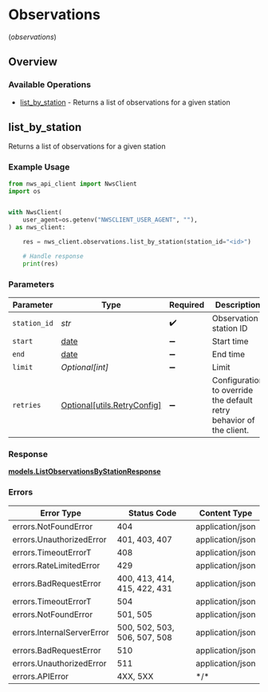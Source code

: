 # Observations
(*observations*)

## Overview

### Available Operations

* [list_by_station](#list_by_station) - Returns a list of observations for a given station

## list_by_station

Returns a list of observations for a given station

### Example Usage

```python
from nws_api_client import NwsClient
import os


with NwsClient(
    user_agent=os.getenv("NWSCLIENT_USER_AGENT", ""),
) as nws_client:

    res = nws_client.observations.list_by_station(station_id="<id>")

    # Handle response
    print(res)

```

### Parameters

| Parameter                                                            | Type                                                                 | Required                                                             | Description                                                          |
| -------------------------------------------------------------------- | -------------------------------------------------------------------- | -------------------------------------------------------------------- | -------------------------------------------------------------------- |
| `station_id`                                                         | *str*                                                                | :heavy_check_mark:                                                   | Observation station ID                                               |
| `start`                                                              | [date](https://docs.python.org/3/library/datetime.html#date-objects) | :heavy_minus_sign:                                                   | Start time                                                           |
| `end`                                                                | [date](https://docs.python.org/3/library/datetime.html#date-objects) | :heavy_minus_sign:                                                   | End time                                                             |
| `limit`                                                              | *Optional[int]*                                                      | :heavy_minus_sign:                                                   | Limit                                                                |
| `retries`                                                            | [Optional[utils.RetryConfig]](../../models/utils/retryconfig.md)     | :heavy_minus_sign:                                                   | Configuration to override the default retry behavior of the client.  |

### Response

**[models.ListObservationsByStationResponse](../../models/listobservationsbystationresponse.md)**

### Errors

| Error Type                   | Status Code                  | Content Type                 |
| ---------------------------- | ---------------------------- | ---------------------------- |
| errors.NotFoundError         | 404                          | application/json             |
| errors.UnauthorizedError     | 401, 403, 407                | application/json             |
| errors.TimeoutErrorT         | 408                          | application/json             |
| errors.RateLimitedError      | 429                          | application/json             |
| errors.BadRequestError       | 400, 413, 414, 415, 422, 431 | application/json             |
| errors.TimeoutErrorT         | 504                          | application/json             |
| errors.NotFoundError         | 501, 505                     | application/json             |
| errors.InternalServerError   | 500, 502, 503, 506, 507, 508 | application/json             |
| errors.BadRequestError       | 510                          | application/json             |
| errors.UnauthorizedError     | 511                          | application/json             |
| errors.APIError              | 4XX, 5XX                     | \*/\*                        |